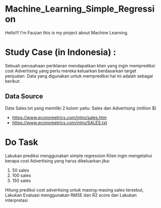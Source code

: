 # Machine_Learning_Simple_Regression

Hello!!! I'm Fauzan
this is my project about Machine Learning. 

# Study Case (in Indonesia) : 
Sebuah perusahaan periklanan mendapatkan klien yang ingin memprediksi cost Advertising yang perlu mereka keluarkan berdasarkan target penjualan. Data yang digunakan untuk memprediksi hal ini adalah sebagai berikut:

## Data Source
Data Sales.txt yang memiliki 2 kolom yaitu: Sales dan Advertising (million $) 
- https://www.econometrics.com/intro/sales.htm
- https://www.econometrics.com/intro/SALES.txt

# Do Task
Lakukan prediksi menggunakan simple regression Klien ingin mengetahui berapa cost Advertising yang harus dikeluarkan jika:
1. 50 sales
2. 100 sales
3. 150 sales

Hitung prediksi cost advertising untuk masing-masing sales tersebut, Lakukan Evaluasi menggunakan RMSE dan R2 score dan Lakukan interpretasi
